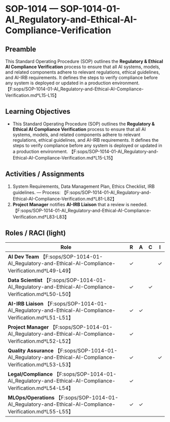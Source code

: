 # SOP-1014 — SOP-1014-01-AI\_Regulatory-and-Ethical-AI-Compliance-Verification

## Preamble
This Standard Operating Procedure (SOP) outlines the **Regulatory & Ethical AI Compliance Verification** process to ensure that all AI systems, models, and related components adhere to relevant regulations, ethical guidelines, and AI-IRB requirements. It defines the steps to verify compliance before any system is deployed or updated in a production environment. 【F:sops/SOP-1014-01-AI_Regulatory-and-Ethical-AI-Compliance-Verification.md†L15-L15】

## Learning Objectives
- This Standard Operating Procedure (SOP) outlines the **Regulatory & Ethical AI Compliance Verification** process to ensure that all AI systems, models, and related components adhere to relevant regulations, ethical guidelines, and AI-IRB requirements. It defines the steps to verify compliance before any system is deployed or updated in a production environment. 【F:sops/SOP-1014-01-AI_Regulatory-and-Ethical-AI-Compliance-Verification.md†L15-L15】

## Activities / Assignments
1) System Requirements, Data Management Plan, Ethics Checklist, IRB guidelines. — Process: 【F:sops/SOP-1014-01-AI_Regulatory-and-Ethical-AI-Compliance-Verification.md†L81-L82】
2) **Project Manager** notifies **AI-IRB Liaison** that a review is needed. 【F:sops/SOP-1014-01-AI_Regulatory-and-Ethical-AI-Compliance-Verification.md†L83-L83】

## Roles / RACI (light)
| Role | R | A | C | I |
|---|---|---|---|---|
| **AI Dev Team** 【F:sops/SOP-1014-01-AI_Regulatory-and-Ethical-AI-Compliance-Verification.md†L49-L49】 | ✓ |  |  | ✓ |
| **Data Scientist** 【F:sops/SOP-1014-01-AI_Regulatory-and-Ethical-AI-Compliance-Verification.md†L50-L50】 | ✓ |  | ✓ |  |
| **AI-IRB Liaison** 【F:sops/SOP-1014-01-AI_Regulatory-and-Ethical-AI-Compliance-Verification.md†L51-L51】 | ✓ | ✓ |  |  |
| **Project Manager** 【F:sops/SOP-1014-01-AI_Regulatory-and-Ethical-AI-Compliance-Verification.md†L52-L52】 | ✓ |  |  |  |
| **Quality Assurance** 【F:sops/SOP-1014-01-AI_Regulatory-and-Ethical-AI-Compliance-Verification.md†L53-L53】 | ✓ |  |  | ✓ |
| **Legal/Compliance** 【F:sops/SOP-1014-01-AI_Regulatory-and-Ethical-AI-Compliance-Verification.md†L54-L54】 | ✓ |  |  |  |
| **MLOps/Operations** 【F:sops/SOP-1014-01-AI_Regulatory-and-Ethical-AI-Compliance-Verification.md†L55-L55】 | ✓ | ✓ |  |  |
